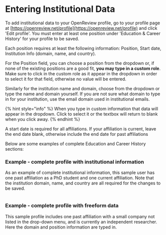 # Entering Institutional Data

To add institutional data to your OpenReview profile, go to your profile page at [https://openreview.net/profile](https://openreview.net/profile) and click 'Edit profile'. You must enter at least one position under 'Education & Career History' for your profile to be saved.&#x20;

Each position requires at least the following information: Position, Start date, Institution Info (domain, name, and country).

For the Position field, you can choose a position from the dropdown or, if none of the existing positions are a good fit, **you may type in a custom role**. Make sure to click in the custom role as it appear in the dropdown in order to select it for that field, otherwise no value will be entered.

Similarly for the institution name and domain, choose from the dropdown or type the name and domain yourself. If you are not sure what domain to type in for your institution, use the email domain used in institutional emails.

{% hint style="info" %}
When you type in custom information that data will appear in the dropdown. Click to select it or the textbox will return to blank when you click away.
{% endhint %}

A start date is required for all affiliations. If your affiliation is current, leave the end date blank, otherwise include the end date for past affiliations

Below are some examples of complete Education and Career History sections:

### Example - complete profile with institutional information

As an example of complete institutional information, this sample user has one past affiliation as a PhD student and one current affiliation. Note that the institution domain, name, and country are all required for the changes to be saved.

<figure><img src="../../.gitbook/assets/Screenshot 2024-10-18 at 1.55.14 PM (1).png" alt=""><figcaption></figcaption></figure>

### Example - complete profile with freeform data

This sample profile includes one past affiliation with a small company not listed in the drop-down menu, and is currently an independent researcher. Here the domain and position information are typed in.



<figure><img src="../../.gitbook/assets/Screenshot 2024-10-18 at 2.07.33 PM.png" alt=""><figcaption></figcaption></figure>
